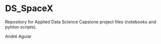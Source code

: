 # DS_SpaceX

Repository for Applied Data Science Capstone project files (notebooks and pyhton scripts).








André Aguiar
